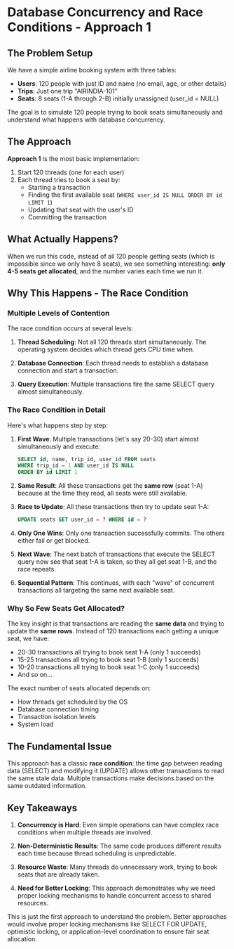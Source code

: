 # Database Concurrency and Race Conditions - Approach 1

## The Problem Setup

We have a simple airline booking system with three tables:
- **Users**: 120 people with just ID and name (no email, age, or other details)
- **Trips**: Just one trip "AIRINDIA-101" 
- **Seats**: 8 seats (1-A through 2-B) initially unassigned (user_id = NULL)

The goal is to simulate 120 people trying to book seats simultaneously and understand what happens with database concurrency.

## The Approach

**Approach 1** is the most basic implementation:
1. Start 120 threads (one for each user)
2. Each thread tries to book a seat by:
   - Starting a transaction
   - Finding the first available seat (`WHERE user_id IS NULL ORDER BY id LIMIT 1`)
   - Updating that seat with the user's ID
   - Committing the transaction

## What Actually Happens?

When we run this code, instead of all 120 people getting seats (which is impossible since we only have 8 seats), we see something interesting: **only 4-5 seats get allocated**, and the number varies each time we run it.

## Why This Happens - The Race Condition

### Multiple Levels of Contention

The race condition occurs at several levels:

1. **Thread Scheduling**: Not all 120 threads start simultaneously. The operating system decides which thread gets CPU time when.

2. **Database Connection**: Each thread needs to establish a database connection and start a transaction.

3. **Query Execution**: Multiple transactions fire the same SELECT query almost simultaneously.

### The Race Condition in Detail

Here's what happens step by step:

1. **First Wave**: Multiple transactions (let's say 20-30) start almost simultaneously and execute:
   ```sql
   SELECT id, name, trip_id, user_id FROM seats 
   WHERE trip_id = 1 AND user_id IS NULL 
   ORDER BY id LIMIT 1
   ```
   
2. **Same Result**: All these transactions get the **same row** (seat 1-A) because at the time they read, all seats were still available.

3. **Race to Update**: All these transactions then try to update seat 1-A:
   ```sql
   UPDATE seats SET user_id = ? WHERE id = ?
   ```

4. **Only One Wins**: Only one transaction successfully commits. The others either fail or get blocked.

5. **Next Wave**: The next batch of transactions that execute the SELECT query now see that seat 1-A is taken, so they all get seat 1-B, and the race repeats.

6. **Sequential Pattern**: This continues, with each "wave" of concurrent transactions all targeting the same next available seat.

### Why So Few Seats Get Allocated?

The key insight is that transactions are reading the **same data** and trying to update the **same rows**. Instead of 120 transactions each getting a unique seat, we have:

- 20-30 transactions all trying to book seat 1-A (only 1 succeeds)
- 15-25 transactions all trying to book seat 1-B (only 1 succeeds)  
- 10-20 transactions all trying to book seat 1-C (only 1 succeeds)
- And so on...

The exact number of seats allocated depends on:
- How threads get scheduled by the OS
- Database connection timing
- Transaction isolation levels
- System load

## The Fundamental Issue

This approach has a classic **race condition**: the time gap between reading data (SELECT) and modifying it (UPDATE) allows other transactions to read the same stale data. Multiple transactions make decisions based on the same outdated information.

## Key Takeaways

1. **Concurrency is Hard**: Even simple operations can have complex race conditions when multiple threads are involved.

2. **Non-Deterministic Results**: The same code produces different results each time because thread scheduling is unpredictable.

3. **Resource Waste**: Many threads do unnecessary work, trying to book seats that are already taken.

4. **Need for Better Locking**: This approach demonstrates why we need proper locking mechanisms to handle concurrent access to shared resources.

This is just the first approach to understand the problem. Better approaches would involve proper locking mechanisms like SELECT FOR UPDATE, optimistic locking, or application-level coordination to ensure fair seat allocation.